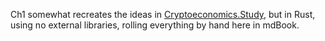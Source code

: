 Ch1 somewhat recreates the ideas in [Cryptoeconomics.Study](https://cryptoeconomics.study), but in Rust, using no external libraries, rolling everything by hand here in mdBook.
